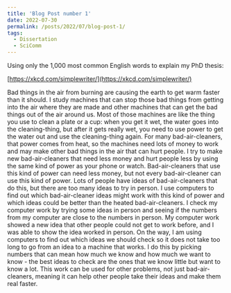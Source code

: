 ```yaml
---
title: 'Blog Post number 1'
date: 2022-07-30
permalink: /posts/2022/07/blog-post-1/
tags:
  - Dissertation
  - SciComm
---
```


Using only the 1,000 most common English words to explain my PhD thesis:

[https://xkcd.com/simplewriter/](https://xkcd.com/simplewriter/)

Bad things in the air from burning are causing the earth to get warm faster than it should. 
I study machines that can stop those bad things from getting into the air where they are made and other machines that can get the bad things out of the air around us. 
Most of those machines are like the thing you use to clean a plate or a cup: when you get it wet, the water goes into the cleaning-thing, but after it gets really wet, you need to use power to get the water out and use the cleaning-thing again. 
For many bad-air-cleaners, that power comes from heat, so the machines need lots of money to work and may make other bad things in the air that can hurt people.
I try to make new bad-air-cleaners that need less money and hurt people less by using the same kind of power as your phone or watch. 
Bad-air-cleaners that use this kind of power can need less money, but not every bad-air-cleaner can use this kind of power.
Lots of people have ideas of bad-air-cleaners that do this, but there are too many ideas to try in person. 
I use computers to find out which bad-air-cleaner ideas might work with this kind of power and which ideas could be better than the heated bad-air-cleaners. 
I check my computer work by trying some ideas in person and seeing if the numbers from my computer are close to the numbers in person.
My computer work showed a new idea that other people could not get to work before, and I was able to show the idea worked in person.
On the way, I am using computers to find out which ideas we should check so it does not take too long to go from an idea to a machine that works.
I do this by picking numbers that can mean how much we know and how much we want to know - the best ideas to check are the ones that we know little but want to know a lot.
This work can be used for other problems, not just bad-air-cleaners, meaning it can help other people take their ideas and make them real faster.

